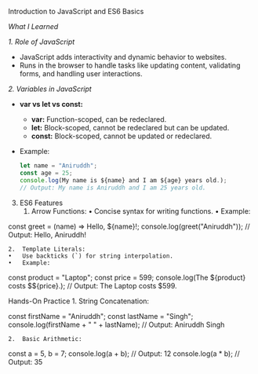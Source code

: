 Introduction to JavaScript and ES6 Basics  

*What I Learned*  

*1. Role of JavaScript*  
- JavaScript adds interactivity and dynamic behavior to websites.  
- Runs in the browser to handle tasks like updating content, validating forms, and handling user interactions.  

*2. Variables in JavaScript*  
- **var vs let vs const:**  
  - **var:** Function-scoped, can be redeclared.  
  - **let:** Block-scoped, cannot be redeclared but can be updated.  
  - **const:** Block-scoped, cannot be updated or redeclared.  

- Example:  
  ```javascript
  let name = "Aniruddh";
  const age = 25;
  console.log(My name is ${name} and I am ${age} years old.);
  // Output: My name is Aniruddh and I am 25 years old.

3. ES6 Features
	1.	Arrow Functions:
	•	Concise syntax for writing functions.
	•	Example:

const greet = (name) => Hello, ${name}!;
console.log(greet("Aniruddh"));  // Output: Hello, Aniruddh!


	2.	Template Literals:
	•	Use backticks (`) for string interpolation.
	•	Example:

const product = "Laptop";
const price = 599;
console.log(The ${product} costs $${price}.);
// Output: The Laptop costs $599.

Hands-On Practice
	1.	String Concatenation:

const firstName = "Aniruddh";
const lastName = "Singh";
console.log(firstName + " " + lastName);  // Output: Aniruddh Singh


	2.	Basic Arithmetic:

const a = 5, b = 7;
console.log(a + b);  // Output: 12
console.log(a * b);  // Output: 35

